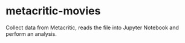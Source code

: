 # metacritic-movies
Collect data from Metacritic, reads the file into Jupyter Notebook and perform an analysis.
